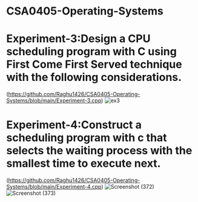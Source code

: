 # CSA0405-Operating-Systems
# Experiment-3:Design a CPU scheduling program with C using First Come First Served technique with the following considerations. 
(https://github.com/Raghu1426/CSA0405-Operating-Systems/blob/main/Experiment-3.cpp)
![ex3](https://user-images.githubusercontent.com/113841807/217594813-e6604185-6b25-4e89-bde9-02b2fa70113c.png)
# Experiment-4:Construct a scheduling program with c that selects the waiting process with the smallest time to execute next.
(https://github.com/Raghu1426/CSA0405-Operating-Systems/blob/main/Experiment-4.cpp)
![Screenshot (372)](https://user-images.githubusercontent.com/113841807/217590689-c7caa415-868d-4fb1-82a9-ff3806200a68.png)
![Screenshot (373)](https://user-images.githubusercontent.com/113841807/217590769-96c37e7d-0df1-44f9-a925-30891c274b88.png)
